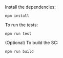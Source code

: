 Install the dependencies:

```
npm install
```

To run the tests:

```
npm run test
```

(Optional) To build the SC:

```
npm run build
```
